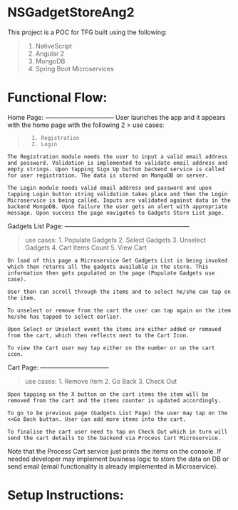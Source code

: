 # NSGadgetStoreAng2


This project is a POC for TFG built using the following:
>	1. NativeScript
>	2. Angular 2
>	3. MongoDB
>	4. Spring Boot Microservices


Functional Flow:
===================
Home Page:
———————————
	User launches the app and it appears with the home page with the following 2 >	use cases:
>		1. Registration
>		2. Login

	The Registration module needs the user to input a valid email address and password. Validation is implemented to validate email address and empty strings. Upon tapping Sign Up button backend service is called for user registration. The data is stored on MongoDB on server.

	The Login module needs valid email address and password and upon tapping Login button string validation takes place and then the Login Microservice is being called. Inputs are validated against data in the backend MongoDB. Upon failure the user gets an alert with appropriate message. Upon success the page navigates to Gadgets Store List page.

Gadgets List Page:
————————————————————
>	use cases:
>		1. Populate Gadgets
>		2. Select Gadgets
>		3. Unselect Gadgets
>		4. Cart Items Count
>		5. View Cart

	On load of this page a Microservice Get Gadgets List is being invoked which then returns all the gadgets available in the store. This information then gets populated on the page (Populate Gadgets use case).

	User then can scroll through the items and to select he/she can tap on the item.

	To unselect or remove from the cart the user can tap again on the item he/she has tapped to select earlier.

	Upon Select or Unselect event the items are either added or removed from the cart, which then reflects next to the Cart Icon.

	To view the Cart user may tap either on the number or on the cart icon.


Cart Page:
———————————
>	use cases:
>		1. Remove Item
>		2. Go Back
>		3. Check Out

	Upon tapping on the X button on the cart items the item will be removed from the cart and the items counter is updated accordingly.

	To go to be previous page (Gadgets List Page) the user may tap on the <<Go Back button. User can add more items into the cart.

	To finalise the cart user need to tap on Check Out which in turn will send the cart details to the backend via Process Cart Microservice.


Note that the Process Cart service just prints the items on the console. If needed developer may implement business logic to store the data on DB or send email (email functionality is already implemented in Microservice).




Setup Instructions:
=====================





	
	




